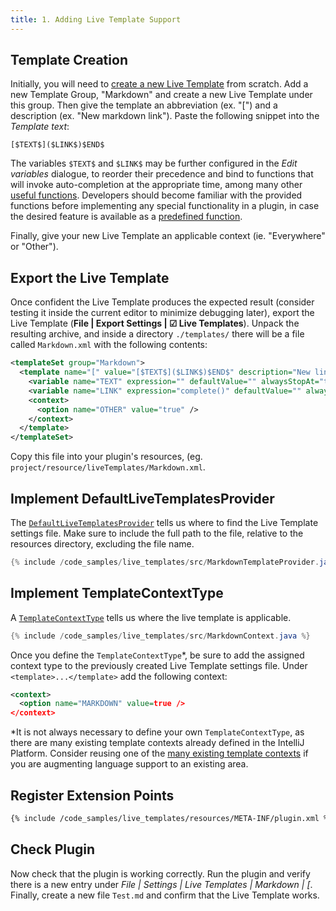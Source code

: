 ```yaml
---
title: 1. Adding Live Template Support
---
```


## Template Creation

Initially, you will need to [create a new Live Template](https://www.jetbrains.com/idea/help/creating-and-editing-live-templates.html#d1476224e158) from scratch. Add a new Template Group, "Markdown" and create a new Live Template under this group. Then give the template an abbreviation (ex. "[") and a description (ex. "New markdown link"). Paste the following snippet into the *Template text*:

```
[$TEXT$]($LINK$)$END$
```

The variables `$TEXT$` and `$LINK$` may be further configured in the *Edit variables* dialogue, to reorder their precedence and bind to functions that will invoke auto-completion at the appropriate time, among many other [useful functions](https://www.jetbrains.com/idea/help/creating-and-editing-template-variables.html). Developers should become familiar with the provided functions before implementing any special functionality in a plugin, in case the desired feature is available as a [predefined function](https://www.jetbrains.com/idea/help/creating-and-editing-template-variables.html#predefined_functions).

Finally, give your new Live Template an applicable context (ie. "Everywhere" or "Other").

## Export the Live Template

Once confident the Live Template produces the expected result (consider testing it inside the current editor to minimize debugging later), export the Live Template (**File \| Export Settings \| ☑ Live Templates**). Unpack the resulting archive, and inside a directory `./templates/` there will be a file  called `Markdown.xml` with the following contents:

```xml
<templateSet group="Markdown">
  <template name="[" value="[$TEXT$]($LINK$)$END$" description="New link reference." toReformat="false" toShortenFQNames="false">
    <variable name="TEXT" expression="" defaultValue="" alwaysStopAt="true" />
    <variable name="LINK" expression="complete()" defaultValue="" alwaysStopAt="true" />
    <context>
      <option name="OTHER" value="true" />
    </context>
  </template>
</templateSet>
```

Copy this file into your plugin's resources, (eg. `project/resource/liveTemplates/Markdown.xml`.

## Implement DefaultLiveTemplatesProvider

The [`DefaultLiveTemplatesProvider`](upsource:///platform/lang-impl/src/com/intellij/codeInsight/template/impl/DefaultLiveTemplatesProvider.java) tells us where to find the Live Template settings file. Make sure to include the full path to the file, relative to the resources directory, excluding the file name.

```java
{% include /code_samples/live_templates/src/MarkdownTemplateProvider.java %}
```

## Implement TemplateContextType

A [`TemplateContextType`](upsource:///platform/lang-api/src/com/intellij/codeInsight/template/TemplateContextType.java) tells us where the live template is applicable.

```java
{% include /code_samples/live_templates/src/MarkdownContext.java %}
```

Once you define the `TemplateContextType`*, be sure to add the assigned context type to the previously created Live Template settings file. Under `<template>...</template>` add the following context:

```xml
<context>
  <option name="MARKDOWN" value=true />
</context>
```

*It is not always necessary to define your own `TemplateContextType`, as there are many existing template contexts already defined in the IntelliJ Platform. Consider reusing one of the [many existing template contexts](https://upsource.jetbrains.com/idea-ce/file/idea-ce-ce8a9647c40aacd14cb51a8f2407b1ecb03fb6f9/platform/lang-api/src/com/intellij/codeInsight/template/TemplateContextType.java?hierarchy=/platform/lang-api/src/com/intellij/codeInsight/template/TemplateContextType.java:46&nav=0:0:focused) if you are augmenting language support to an existing area.

## Register Extension Points

```xml
{% include /code_samples/live_templates/resources/META-INF/plugin.xml %}
```

## Check Plugin

Now check that the plugin is working correctly. Run the plugin and verify there is a new entry under *File \| Settings \| Live Templates \| Markdown \| \[*. Finally, create a new file `Test.md` and confirm that the Live Template works.
